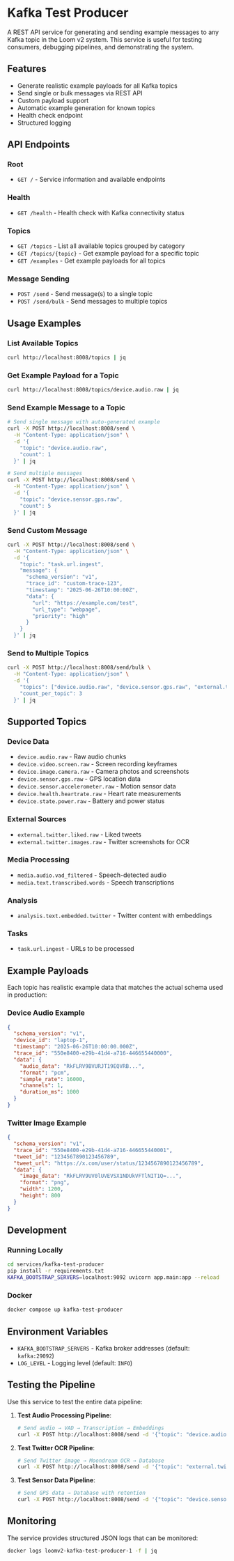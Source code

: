 # Kafka Test Producer

A REST API service for generating and sending example messages to any Kafka topic in the Loom v2 system. This service is useful for testing consumers, debugging pipelines, and demonstrating the system.

## Features

- Generate realistic example payloads for all Kafka topics
- Send single or bulk messages via REST API
- Custom payload support
- Automatic example generation for known topics
- Health check endpoint
- Structured logging

## API Endpoints

### Root
- `GET /` - Service information and available endpoints

### Health
- `GET /health` - Health check with Kafka connectivity status

### Topics
- `GET /topics` - List all available topics grouped by category
- `GET /topics/{topic}` - Get example payload for a specific topic
- `GET /examples` - Get example payloads for all topics

### Message Sending
- `POST /send` - Send message(s) to a single topic
- `POST /send/bulk` - Send messages to multiple topics

## Usage Examples

### List Available Topics
```bash
curl http://localhost:8008/topics | jq
```

### Get Example Payload for a Topic
```bash
curl http://localhost:8008/topics/device.audio.raw | jq
```

### Send Example Message to a Topic
```bash
# Send single message with auto-generated example
curl -X POST http://localhost:8008/send \
  -H "Content-Type: application/json" \
  -d '{
    "topic": "device.audio.raw",
    "count": 1
  }' | jq

# Send multiple messages
curl -X POST http://localhost:8008/send \
  -H "Content-Type: application/json" \
  -d '{
    "topic": "device.sensor.gps.raw",
    "count": 5
  }' | jq
```

### Send Custom Message
```bash
curl -X POST http://localhost:8008/send \
  -H "Content-Type: application/json" \
  -d '{
    "topic": "task.url.ingest",
    "message": {
      "schema_version": "v1",
      "trace_id": "custom-trace-123",
      "timestamp": "2025-06-26T10:00:00Z",
      "data": {
        "url": "https://example.com/test",
        "url_type": "webpage",
        "priority": "high"
      }
    }
  }' | jq
```

### Send to Multiple Topics
```bash
curl -X POST http://localhost:8008/send/bulk \
  -H "Content-Type: application/json" \
  -d '{
    "topics": ["device.audio.raw", "device.sensor.gps.raw", "external.twitter.liked.raw"],
    "count_per_topic": 3
  }' | jq
```

## Supported Topics

### Device Data
- `device.audio.raw` - Raw audio chunks
- `device.video.screen.raw` - Screen recording keyframes
- `device.image.camera.raw` - Camera photos and screenshots
- `device.sensor.gps.raw` - GPS location data
- `device.sensor.accelerometer.raw` - Motion sensor data
- `device.health.heartrate.raw` - Heart rate measurements
- `device.state.power.raw` - Battery and power status

### External Sources
- `external.twitter.liked.raw` - Liked tweets
- `external.twitter.images.raw` - Twitter screenshots for OCR

### Media Processing
- `media.audio.vad_filtered` - Speech-detected audio
- `media.text.transcribed.words` - Speech transcriptions

### Analysis
- `analysis.text.embedded.twitter` - Twitter content with embeddings

### Tasks
- `task.url.ingest` - URLs to be processed

## Example Payloads

Each topic has realistic example data that matches the actual schema used in production:

### Device Audio Example
```json
{
  "schema_version": "v1",
  "device_id": "laptop-1",
  "timestamp": "2025-06-26T10:00:00.000Z",
  "trace_id": "550e8400-e29b-41d4-a716-446655440000",
  "data": {
    "audio_data": "RkFLRV9BVURJT19EQVRB...",
    "format": "pcm",
    "sample_rate": 16000,
    "channels": 1,
    "duration_ms": 1000
  }
}
```

### Twitter Image Example
```json
{
  "schema_version": "v1",
  "trace_id": "550e8400-e29b-41d4-a716-446655440001",
  "tweet_id": "1234567890123456789",
  "tweet_url": "https://x.com/user/status/1234567890123456789",
  "data": {
    "image_data": "RkFLRV9UV0lUVEVSX1NDUkVFTlNIT1Q=...",
    "format": "png",
    "width": 1200,
    "height": 800
  }
}
```

## Development

### Running Locally
```bash
cd services/kafka-test-producer
pip install -r requirements.txt
KAFKA_BOOTSTRAP_SERVERS=localhost:9092 uvicorn app.main:app --reload
```

### Docker
```bash
docker compose up kafka-test-producer
```

## Environment Variables

- `KAFKA_BOOTSTRAP_SERVERS` - Kafka broker addresses (default: `kafka:29092`)
- `LOG_LEVEL` - Logging level (default: `INFO`)

## Testing the Pipeline

Use this service to test the entire data pipeline:

1. **Test Audio Processing Pipeline**:
   ```bash
   # Send audio → VAD → Transcription → Embeddings
   curl -X POST http://localhost:8008/send -d '{"topic": "device.audio.raw", "count": 5}'
   ```

2. **Test Twitter OCR Pipeline**:
   ```bash
   # Send Twitter image → Moondream OCR → Database
   curl -X POST http://localhost:8008/send -d '{"topic": "external.twitter.images.raw"}'
   ```

3. **Test Sensor Data Pipeline**:
   ```bash
   # Send GPS data → Database with retention
   curl -X POST http://localhost:8008/send -d '{"topic": "device.sensor.gps.raw", "count": 10}'
   ```

## Monitoring

The service provides structured JSON logs that can be monitored:

```bash
docker logs loomv2-kafka-test-producer-1 -f | jq
```